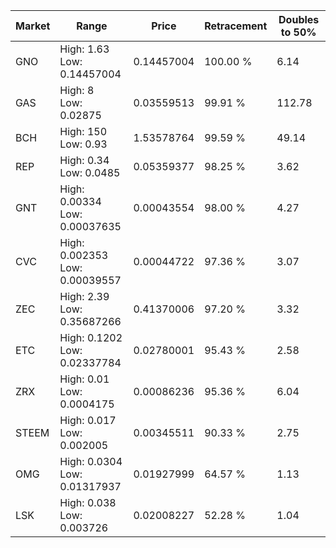 | Market | Range | Price| Retracement | Doubles to 50% |
| --- | --- | --- | --- | --- |
| GNO | High: 1.63<br />Low: 0.14457004 | 0.14457004 | 100.00 % | 6.14 |
| GAS | High: 8<br />Low: 0.02875 | 0.03559513 | 99.91 % | 112.78 |
| BCH | High: 150<br />Low: 0.93 | 1.53578764 | 99.59 % | 49.14 |
| REP | High: 0.34<br />Low: 0.0485 | 0.05359377 | 98.25 % | 3.62 |
| GNT | High: 0.00334<br />Low: 0.00037635 | 0.00043554 | 98.00 % | 4.27 |
| CVC | High: 0.002353<br />Low: 0.00039557 | 0.00044722 | 97.36 % | 3.07 |
| ZEC | High: 2.39<br />Low: 0.35687266 | 0.41370006 | 97.20 % | 3.32 |
| ETC | High: 0.1202<br />Low: 0.02337784 | 0.02780001 | 95.43 % | 2.58 |
| ZRX | High: 0.01<br />Low: 0.0004175 | 0.00086236 | 95.36 % | 6.04 |
| STEEM | High: 0.017<br />Low: 0.002005 | 0.00345511 | 90.33 % | 2.75 |
| OMG | High: 0.0304<br />Low: 0.01317937 | 0.01927999 | 64.57 % | 1.13 |
| LSK | High: 0.038<br />Low: 0.003726 | 0.02008227 | 52.28 % | 1.04 |
